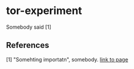 # tor-experiment

Somebody said [1]

## References

[1] "Somehting importatn", somebody. [link to page](http://somepage.txt)
